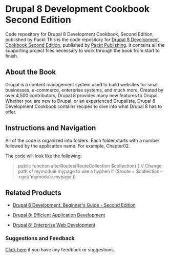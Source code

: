# Drupal 8 Development Cookbook Second Edition
Code repository for Drupal 8 Development Cookbook, Second Edition, published by Packt
This is the code repository for [Drupal 8 Development Cookbook Second Edition](https://www.packtpub.com/web-development/drupal-8-development-cookbook-second-edition?utm_source=github&utm_medium=repository&utm_campaign=9781788290401), published by [Packt Publishing](https://www.packtpub.com/?utm_source=github). It contains all the supporting project files necessary to work through the book from start to finish.
## About the Book
Drupal is a content management system used to build websites for small businesses, e-commerce, enterprise systems, and much more. Created by over 4,500 contributors, Drupal 8 provides many new features to Drupal. Whether you are new to Drupal, or an experienced Drupalista, Drupal 8 Development Cookbook contains recipes to dive into what Drupal 8 has to offer.

## Instructions and Navigation
All of the code is organized into folders. Each folder starts with a number followed by the application name. For example, Chapter02.

The code will look like the following:

>  public function alterRoutes(RouteCollection $collection) { 
>  // Change path of mymodule.mypage to use a hyphen 
>    if ($route = $collection->get('mymodule.mypage')) 


## Related Products
* [Drupal 8 Development: Beginner's Guide - Second Edition](https://www.packtpub.com/web-development/drupal-8-development-beginners-guide-second-edition?utm_source=github&utm_medium=repository&utm_campaign=9781785284885)

* [Drupal 8: Efficient Application Development](https://www.packtpub.com/application-development/drupal-8-efficient-application-development?utm_source=github&utm_medium=repository)

* [Drupal 8: Enterprise Web Development](https://www.packtpub.com/web-development/drupal-8-enterprise-web-development?utm_source=github&utm_medium=repository&utm_campaign=9781787283190)

### Suggestions and Feedback
[Click here](https://docs.google.com/forms/d/e/1FAIpQLSe5qwunkGf6PUvzPirPDtuy1Du5Rlzew23UBp2S-P3wB-GcwQ/viewform) if you have any feedback or suggestions.
